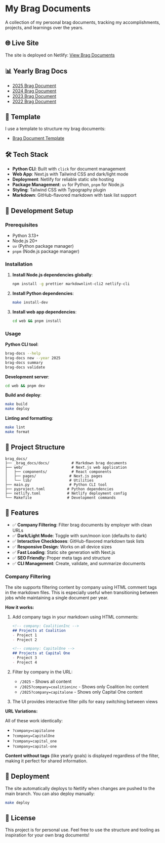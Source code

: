 # My Brag Documents

A collection of my personal brag documents, tracking my accomplishments, projects, and learnings over the years.

## 🌐 Live Site

The site is deployed on Netlify: [View Brag Documents](https://bragdocs.netlify.app)

## 📊 Yearly Brag Docs

- [2025 Brag Document](./_brag_docs/docs/brag_doc_2025.md)
- [2024 Brag Document](./_brag_docs/docs/brag_doc_2024.md)
- [2023 Brag Document](./_brag_docs/docs/brag_doc_2023.md)
- [2022 Brag Document](./_brag_docs/docs/brag_doc_2022.md)

## 📝 Template

I use a template to structure my brag documents:

- [Brag Document Template](./_brag_docs/docs/brag_doc_template.md)

## 🛠️ Tech Stack

- **Python CLI**: Built with `click` for document management
- **Web App**: Next.js with Tailwind CSS and dark/light mode
- **Deployment**: Netlify for reliable static site hosting
- **Package Management**: `uv` for Python, `pnpm` for Node.js
- **Styling**: Tailwind CSS with Typography plugin
- **Markdown**: GitHub-flavored markdown with task list support

## 🚀 Development Setup

### Prerequisites

- Python 3.13+
- Node.js 20+
- `uv` (Python package manager)
- `pnpm` (Node.js package manager)

### Installation

1. **Install Node.js dependencies globally**:

   ```bash
   npm install -g prettier markdownlint-cli2 netlify-cli
   ```

2. **Install Python dependencies**:

   ```bash
   make install-dev
   ```

3. **Install web app dependencies**:

   ```bash
   cd web && pnpm install
   ```

### Usage

**Python CLI tool**:

```bash
brag-docs --help
brag-docs new --year 2025
brag-docs summary
brag-docs validate
```

**Development server**:

```bash
cd web && pnpm dev
```

**Build and deploy**:

```bash
make build
make deploy
```

**Linting and formatting**:

```bash
make lint
make format
```

## 📁 Project Structure

```text
brag_docs/
├── _brag_docs/docs/          # Markdown brag documents
├── web/                      # Next.js web application
│   ├── components/           # React components
│   ├── pages/               # Next.js pages
│   └── lib/                 # Utilities
├── main.py                  # Python CLI tool
├── pyproject.toml          # Python dependencies
├── netlify.toml            # Netlify deployment config
└── Makefile                # Development commands
```

## 🎨 Features

- ✅ **Company Filtering**: Filter brag documents by employer with clean URLs
- ✅ **Dark/Light Mode**: Toggle with sun/moon icon (defaults to dark)
- ✅ **Interactive Checkboxes**: GitHub-flavored markdown task lists
- ✅ **Responsive Design**: Works on all device sizes
- ✅ **Fast Loading**: Static site generation with Next.js
- ✅ **SEO Friendly**: Proper meta tags and structure
- ✅ **CLI Management**: Create, validate, and summarize documents

### Company Filtering

The site supports filtering content by company using HTML comment tags in the markdown files. This is especially useful when transitioning between jobs while maintaining a single document per year.

**How it works:**

1. Add company tags in your markdown using HTML comments:

   ```markdown
   <!-- company: CoalitionInc -->
   ## Projects at Coalition
   - Project 1
   - Project 2

   <!-- company: CapitalOne -->
   ## Projects at Capital One
   - Project 3
   - Project 4
   ```

2. Filter by company in the URL:

   - `/2025` - Shows all content
   - `/2025?company=coalitioninc` - Shows only Coalition Inc content
   - `/2025?company=capitalone` - Shows only Capital One content

3. The UI provides interactive filter pills for easy switching between views

**URL Variations:**

All of these work identically:

- `?company=capitalone`
- `?company=CapitalOne`
- `?company=capital_one`
- `?company=capital-one`

**Content without tags** (like yearly goals) is displayed regardless of the filter, making it perfect for shared information.

## 🚀 Deployment

The site automatically deploys to Netlify when changes are pushed to the main branch. You can also deploy manually:

```bash
make deploy
```

## 📄 License

This project is for personal use. Feel free to use the structure and tooling as inspiration for your own brag documents!
